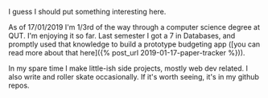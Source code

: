 I guess I should put something interesting here.

As of 17/01/2019 I'm 1/3rd of the way through a computer science degree at QUT. I'm enjoying it so far. Last semester I got a 7 in Databases, and promptly used that knowledge to build a prototype budgeting app ([you can read more about that here]({% post_url 2019-01-17-paper-tracker %})).

In my spare time I make little-ish side projects, mostly web dev related. I also write and roller skate occasionally. If it's worth seeing, it's in my github repos.
